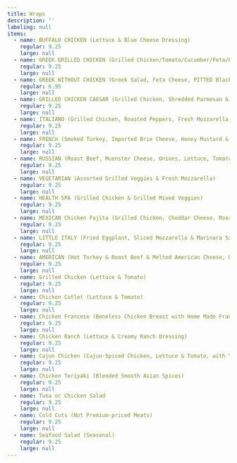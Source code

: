 ```yaml
---
title: Wraps
description: ''
labeling: null
items:
  - name: BUFFALO CHICKEN (Lettuce & Blue Cheese Dressing)
    regular: 9.25
    large: null
  - name: GREEK GRILLED CHICKEN (Grilled Chicken/Tomato/Cucumber/Feta/Pitted Black Kalamata Olives)
    regular: 9.25
    large: null
  - name: GREEK WITHOUT CHICKEN (Greek Salad, Feta Cheese, PITTED Black Kalamata Olives)
    regular: 6.95
    large: null
  - name: GRILLED CHICKEN CAESAR (Grilled Chicken, Shredded Parmesan & Caesar Dressing)
    regular: 9.25
    large: null
  - name: ITALIANO (Grilled Chicken, Roasted Peppers, Fresh Mozzarella & Pesto Sauce)
    regular: 9.25
    large: null
  - name: FRENCH (Smoked Turkey, Imported Brie Cheese, Honey Mustard & Lettuce)
    regular: 9.25
    large: null
  - name: RUSSIAN (Roast Beef, Muenster Cheese, Onions, Lettuce, Tomato & Russian Dressing)
    regular: 9.25
    large: null
  - name: VEGETARIAN (Assorted Grilled Veggies & Fresh Mozzarella)
    regular: 9.25
    large: null
  - name: HEALTH SPA (Grilled Chicken & Grilled Mixed Veggies)
    regular: 9.25
    large: null
  - name: MEXICAN Chicken Fajita (Grilled Chicken, Cheddar Cheese, Roasted Peppers, Onions & Fajita Sauce)
    regular: 9.25
    large: null
  - name: LITTLE ITALY (Fried Eggplant, Sliced Mozzarella & Marinara Sauce)
    regular: 9.25
    large: null
  - name: AMERICAN (Hot Turkey & Roast Beef & Melted American Cheese, Onion, Lettuce & Mayo)
    regular: 9.25
    large: null
  - name: Grilled Chicken (Lettuce & Tomato)
    regular: 9.25
    large: null
  - name: Chicken Cutlet (Lettuce & Tomato)
    regular: 9.25
    large: null
  - name: Chicken Francese (Boneless Chicken Breast with Home Made Francese Sauce)
    regular: 9.25
    large: null
  - name: Chicken Ranch (Lettuce & Creamy Ranch Dressing)
    regular: 9.25
    large: null
  - name: Cajun Chicken (Cajun-Spiced Chicken, Lettuce & Tomato, with Your Choice of Cheese)
    regular: 9.25
    large: null
  - name: Chicken Teriyaki (Blended Smooth Asian Spices)
    regular: 9.25
    large: null
  - name: Tuna or Chicken Salad
    regular: 9.25
    large: null
  - name: Cold Cuts (Not Premium-priced Meats)
    regular: 9.25
    large: null
  - name: Seafood Salad (Seasonal)
    regular: 9.25
    large: null
---
```

